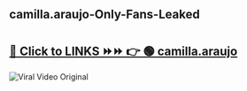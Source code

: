 
 ## camilla.araujo-Only-Fans-Leaked

# <h2><a href="https://clipsfans.com/camilla.araujo&ref=git">🔗 Click to LINKS ⏩⏩ 👉 🟢 camilla.araujo </a></h2>

<a href="https://clipsfans.com/camilla.araujo&ref=git" rel="nofollow" data-target="animated-image.originalLink"><img src="https://i.ibb.co.com/xMMVF88/686577567.gif" alt="Viral Video Original" style="max-width: 100%; display: inline-block;" data-target="animated-image.originalImage"></a>
